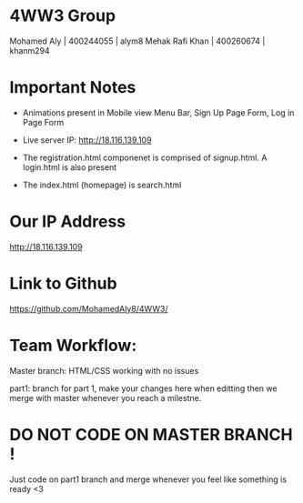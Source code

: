 # 4WW3 Group
Mohamed Aly | 400244055 | alym8
Mehak Rafi Khan | 400260674 | khanm294


# Important Notes

- Animations present in Mobile view Menu Bar, Sign Up Page Form, Log in Page Form

- Live server IP: http://18.116.139.109

- The registration.html componenet is comprised of signup.html. A login.html is also present

- The index.html (homepage) is search.html


# Our IP Address
http://18.116.139.109

# Link to Github
https://github.com/MohamedAly8/4WW3/


# Team Workflow:

Master branch: HTML/CSS working with no issues

part1: branch for part 1, make your changes here when editting then we merge with master whenever you reach a milestne. 


# DO NOT CODE ON MASTER BRANCH !

Just code on part1 branch and merge whenever you feel like something is ready <3
